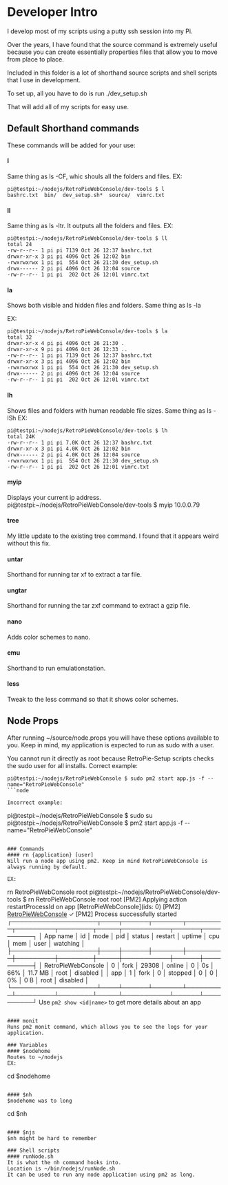 # Developer Intro
I develop most of my scripts using a putty ssh session into my Pi.

Over the years, I have found that the source command is extremely useful because you can create essentially properties files that allow you to move from place to place.

Included in this folder is a lot of shorthand source scripts and shell scripts that I use in development.

To set up, all you have to do is run ./dev_setup.sh

That will add all of my scripts for easy use.

## Default Shorthand commands
These commands will be added for your use:

#### l
Same thing as ls -CF, whic shouls all the folders and files.
EX:
```
pi@testpi:~/nodejs/RetroPieWebConsole/dev-tools $ l
bashrc.txt  bin/  dev_setup.sh*  source/  vimrc.txt
```

#### ll
Same thing as ls -ltr. It outputs all the folders and files.
EX:
```
pi@testpi:~/nodejs/RetroPieWebConsole/dev-tools $ ll
total 24
-rw-r--r-- 1 pi pi 7139 Oct 26 12:37 bashrc.txt
drwxr-xr-x 3 pi pi 4096 Oct 26 12:02 bin
-rwxrwxrwx 1 pi pi  554 Oct 26 21:30 dev_setup.sh
drwx------ 2 pi pi 4096 Oct 26 12:04 source
-rw-r--r-- 1 pi pi  202 Oct 26 12:01 vimrc.txt
```

#### la
Shows both visible and hidden files and folders. Same thing as ls -la

EX:
```
pi@testpi:~/nodejs/RetroPieWebConsole/dev-tools $ la
total 32
drwxr-xr-x 4 pi pi 4096 Oct 26 21:30 .
drwxr-xr-x 9 pi pi 4096 Oct 26 12:33 ..
-rw-r--r-- 1 pi pi 7139 Oct 26 12:37 bashrc.txt
drwxr-xr-x 3 pi pi 4096 Oct 26 12:02 bin
-rwxrwxrwx 1 pi pi  554 Oct 26 21:30 dev_setup.sh
drwx------ 2 pi pi 4096 Oct 26 12:04 source
-rw-r--r-- 1 pi pi  202 Oct 26 12:01 vimrc.txt
```

#### lh
Shows files and folders with human readable file sizes. Same thing as ls -lSh
EX:
```
pi@testpi:~/nodejs/RetroPieWebConsole/dev-tools $ lh
total 24K
-rw-r--r-- 1 pi pi 7.0K Oct 26 12:37 bashrc.txt
drwxr-xr-x 3 pi pi 4.0K Oct 26 12:02 bin
drwx------ 2 pi pi 4.0K Oct 26 12:04 source
-rwxrwxrwx 1 pi pi  554 Oct 26 21:30 dev_setup.sh
-rw-r--r-- 1 pi pi  202 Oct 26 12:01 vimrc.txt
```

#### myip
Displays your current ip address.
pi@testpi:~/nodejs/RetroPieWebConsole/dev-tools $ myip
10.0.0.79

#### tree
My little update to the existing tree command. I found that it appears weird without this fix.

#### untar
Shorthand for running tar xf to extract a tar file.

#### ungtar
Shorthand for running the tar zxf command to extract a gzip file.

#### nano
Adds color schemes to nano.

#### emu
Shorthand to run emulationstation.

#### less
Tweak to the less command so that it shows color schemes.

## Node Props
After running ~/source/node.props you will have these options available to you.
Keep in mind, my application is expected to run as sudo with a user.

You cannot run it directly as root because RetroPie-Setup scripts checks the sudo user for all installs.
Correct example:
```
pi@testpi:~/nodejs/RetroPieWebConsole $ sudo pm2 start app.js -f --name="RetroPieWebConsole"
```node

Incorrect example:

```
pi@testpi:~/nodejs/RetroPieWebConsole $ sudo su
pi@testpi:~/nodejs/RetroPieWebConsole $ pm2 start app.js -f --name="RetroPieWebConsole"
```

### Commands
#### rn {application} [user]
Will run a node app using pm2. Keep in mind RetroPieWebConsole is always running by default.

EX:
```
rn RetroPieWebConsole root
pi@testpi:~/nodejs/RetroPieWebConsole/dev-tools $ rn RetroPieWebConsole root
root
[PM2] Applying action restartProcessId on app [RetroPieWebConsole](ids: 0)
[PM2] [RetroPieWebConsole](0) ✓
[PM2] Process successfully started
┌────────────────────┬────┬──────┬───────┬─────────┬─────────┬────────┬─────┬───────────┬──────┬──────────┐
│ App name           │ id │ mode │ pid   │ status  │ restart │ uptime │ cpu │ mem       │ user │ watching │
├────────────────────┼────┼──────┼───────┼─────────┼─────────┼────────┼─────┼───────────┼──────┼──────────┤
│ RetroPieWebConsole │ 0  │ fork │ 29308 │ online  │ 0       │ 0s     │ 66% │ 11.7 MB   │ root │ disabled │
│ app                │ 1  │ fork │ 0     │ stopped │ 0       │ 0      │ 0%  │ 0 B       │ root │ disabled │
└────────────────────┴────┴──────┴───────┴─────────┴─────────┴────────┴─────┴───────────┴──────┴──────────┘
 Use `pm2 show <id|name>` to get more details about an app
```

#### monit
Runs pm2 monit command, which allows you to see the logs for your application.

### Variables
#### $nodehome
Routes to ~/nodejs
EX:
```
cd $nodehome
```

#### $nh
$nodehome was to long 
```
cd $nh
```

#### $njs
$nh might be hard to remember

### Shell scripts
#### runNode.sh
It is what the nh command hooks into.
Location is ~/bin/nodejs/runNode.sh
It can be used to run any node application using pm2 as long.
